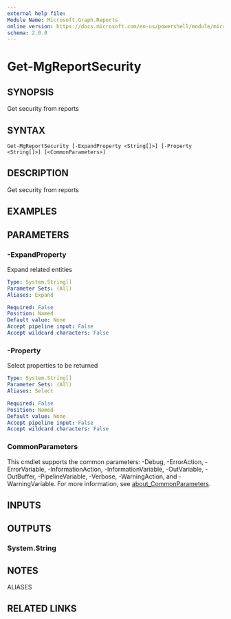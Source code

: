 ```yaml
---
external help file:
Module Name: Microsoft.Graph.Reports
online version: https://docs.microsoft.com/en-us/powershell/module/microsoft.graph.reports/get-mgreportsecurity
schema: 2.0.0
---
```


# Get-MgReportSecurity

## SYNOPSIS
Get security from reports

## SYNTAX

```
Get-MgReportSecurity [-ExpandProperty <String[]>] [-Property <String[]>] [<CommonParameters>]
```

## DESCRIPTION
Get security from reports

## EXAMPLES

## PARAMETERS

### -ExpandProperty
Expand related entities

```yaml
Type: System.String[]
Parameter Sets: (All)
Aliases: Expand

Required: False
Position: Named
Default value: None
Accept pipeline input: False
Accept wildcard characters: False
```

### -Property
Select properties to be returned

```yaml
Type: System.String[]
Parameter Sets: (All)
Aliases: Select

Required: False
Position: Named
Default value: None
Accept pipeline input: False
Accept wildcard characters: False
```

### CommonParameters
This cmdlet supports the common parameters: -Debug, -ErrorAction, -ErrorVariable, -InformationAction, -InformationVariable, -OutVariable, -OutBuffer, -PipelineVariable, -Verbose, -WarningAction, and -WarningVariable. For more information, see [about_CommonParameters](http://go.microsoft.com/fwlink/?LinkID=113216).

## INPUTS

## OUTPUTS

### System.String

## NOTES

ALIASES

## RELATED LINKS

